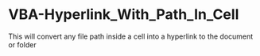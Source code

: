# VBA-Hyperlink_With_Path_In_Cell
This will convert any file path inside a cell into a hyperlink to the document or folder
